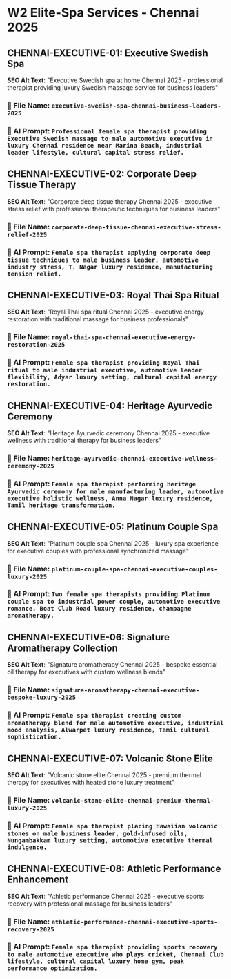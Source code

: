 # W2 Elite-Spa Services - Chennai 2025

## CHENNAI-EXECUTIVE-01: Executive Swedish Spa
**SEO Alt Text**: "Executive Swedish spa at home Chennai 2025 - professional therapist providing luxury Swedish massage service for business leaders"
### 📁 File Name: `executive-swedish-spa-chennai-business-leaders-2025`
### 🎨 AI Prompt: `Professional female spa therapist providing Executive Swedish massage to male automotive executive in luxury Chennai residence near Marina Beach, industrial leader lifestyle, cultural capital stress relief.`

## CHENNAI-EXECUTIVE-02: Corporate Deep Tissue Therapy
**SEO Alt Text**: "Corporate deep tissue therapy Chennai 2025 - executive stress relief with professional therapeutic techniques for business leaders"
### 📁 File Name: `corporate-deep-tissue-chennai-executive-stress-relief-2025`
### 🎨 AI Prompt: `Female spa therapist applying corporate deep tissue techniques to male business leader, automotive industry stress, T. Nagar luxury residence, manufacturing tension relief.`

## CHENNAI-EXECUTIVE-03: Royal Thai Spa Ritual
**SEO Alt Text**: "Royal Thai spa ritual Chennai 2025 - executive energy restoration with traditional massage for business professionals"
### 📁 File Name: `royal-thai-spa-chennai-executive-energy-restoration-2025`
### 🎨 AI Prompt: `Female spa therapist providing Royal Thai ritual to male industrial executive, automotive leader flexibility, Adyar luxury setting, cultural capital energy restoration.`

## CHENNAI-EXECUTIVE-04: Heritage Ayurvedic Ceremony
**SEO Alt Text**: "Heritage Ayurvedic ceremony Chennai 2025 - executive wellness with traditional therapy for business leaders"
### 📁 File Name: `heritage-ayurvedic-chennai-executive-wellness-ceremony-2025`
### 🎨 AI Prompt: `Female spa therapist performing Heritage Ayurvedic ceremony for male manufacturing leader, automotive executive holistic wellness, Anna Nagar luxury residence, Tamil heritage transformation.`

## CHENNAI-EXECUTIVE-05: Platinum Couple Spa
**SEO Alt Text**: "Platinum couple spa Chennai 2025 - luxury spa experience for executive couples with professional synchronized massage"
### 📁 File Name: `platinum-couple-spa-chennai-executive-couples-luxury-2025`
### 🎨 AI Prompt: `Two female spa therapists providing Platinum couple spa to industrial power couple, automotive executive romance, Boat Club Road luxury residence, champagne aromatherapy.`

## CHENNAI-EXECUTIVE-06: Signature Aromatherapy Collection
**SEO Alt Text**: "Signature aromatherapy Chennai 2025 - bespoke essential oil therapy for executives with custom wellness blends"
### 📁 File Name: `signature-aromatherapy-chennai-executive-bespoke-luxury-2025`
### 🎨 AI Prompt: `Female spa therapist creating custom aromatherapy blend for male automotive executive, industrial mood analysis, Alwarpet luxury residence, Tamil cultural sophistication.`

## CHENNAI-EXECUTIVE-07: Volcanic Stone Elite
**SEO Alt Text**: "Volcanic stone elite Chennai 2025 - premium thermal therapy for executives with heated stone luxury treatment"
### 📁 File Name: `volcanic-stone-elite-chennai-premium-thermal-luxury-2025`
### 🎨 AI Prompt: `Female spa therapist placing Hawaiian volcanic stones on male business leader, gold-infused oils, Nungambakkam luxury setting, automotive executive thermal indulgence.`

## CHENNAI-EXECUTIVE-08: Athletic Performance Enhancement
**SEO Alt Text**: "Athletic performance Chennai 2025 - executive sports recovery with professional massage for business leaders"
### 📁 File Name: `athletic-performance-chennai-executive-sports-recovery-2025`
### 🎨 AI Prompt: `Female spa therapist providing sports recovery to male automotive executive who plays cricket, Chennai Club lifestyle, cultural capital luxury home gym, peak performance optimization.`